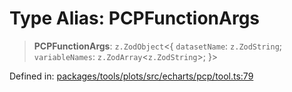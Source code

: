 # Type Alias: PCPFunctionArgs

> **PCPFunctionArgs**: `z.ZodObject`\<\{ `datasetName`: `z.ZodString`; `variableNames`: `z.ZodArray`\<`z.ZodString`\>; \}\>

Defined in: [packages/tools/plots/src/echarts/pcp/tool.ts:79](https://github.com/GeoDaCenter/openassistant/blob/bf312b357cb340f1f76fa8b62441fb39bcbce0ce/packages/tools/plots/src/echarts/pcp/tool.ts#L79)
